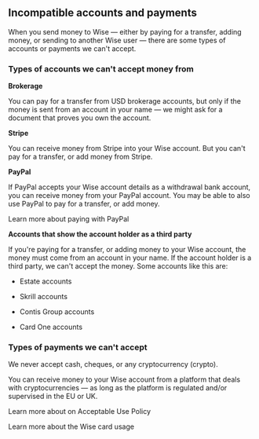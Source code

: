 ## Incompatible accounts and payments  
When you send money to Wise — either by paying for a transfer, adding money, or sending to another Wise user — there are some types of accounts or payments we can't accept. 

### Types of accounts we can't accept money from

 **Brokerage**

You can pay for a transfer from USD brokerage accounts, but only if the money is sent from an account in your name — we might ask for a document that proves you own the account. 

**Stripe**

You can receive money from Stripe into your Wise account. But you can't pay for a transfer, or add money from Stripe. 

**PayPal**

If PayPal accepts your Wise account details as a withdrawal bank account, you can receive money from your PayPal account. You may be able to also use PayPal to pay for a transfer, or add money. 

Learn more about paying with PayPal

 **Accounts that show the account holder as a third party**

If you're paying for a transfer, or adding money to your Wise account, the money must come from an account in your name. If the account holder is a third party, we can't accept the money. Some accounts like this are: 

  * Estate accounts

  * Skrill accounts

  * Contis Group accounts

  * Card One accounts




### Types of payments we can't accept

We never accept cash, cheques, or any cryptocurrency (crypto). 

You can receive money to your Wise account from a platform that deals with cryptocurrencies — as long as the platform is regulated and/or supervised in the EU or UK. 

Learn more about on Acceptable Use Policy

Learn more about the Wise card usage